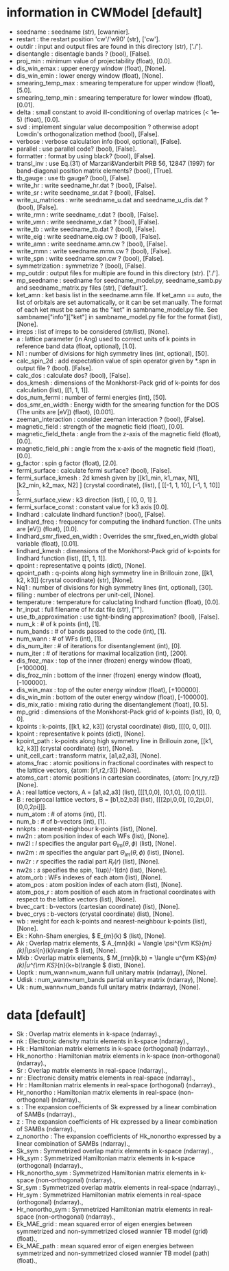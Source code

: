 # information in CWModel [default]
- seedname          : seedname (str), [cwannier].
- restart           : the restart position 'cw'/'w90' (str), ['cw'].
- outdir            : input and output files are found in this directory (str), ['./'].
- disentangle       : disentagle bands ? (bool), [False].
- proj_min          : minimum value of projectability (float), [0.0].
- dis_win_emax      : upper energy window (float), [None].
- dis_win_emin      : lower energy window (float), [None].
- smearing_temp_max : smearing temperature for upper window (float), [5.0].
- smearing_temp_min : smearing temperature for lower window (float), [0.01].
- delta             : small constant to avoid ill-conditioning of overlap matrices (< 1e-5) (float), [0.0].
- svd               : implement singular value decomposition ? otherwise adopt Lowdin's orthogonalization method (bool), [False].
- verbose           : verbose calculation info (bool, optional), [False].
- parallel          : use parallel code? (bool), [False].
- formatter         : format by using black? (bool), [False].
- transl_inv        : use Eq.(31) of Marzari&Vanderbilt PRB 56, 12847 (1997) for band-diagonal position matrix elements? (bool), [True].
- tb_gauge          : use tb gauge? (bool), [False].
- write_hr          : write seedname_hr.dat ? (bool), [False].
- write_sr          : write seedname_sr.dat ? (bool), [False].
- write_u_matrices  : write seedname_u.dat and seedname_u_dis.dat ? (bool), [False].
- write_rmn         : write seedname_r.dat ? (bool), [False].
- write_vmn         : write seedname_v.dat ? (bool), [False].
- write_tb          : write seedname_tb.dat ? (bool), [False].
- write_eig         : write seedname.eig.cw ? (bool), [False].
- write_amn         : write seedname.amn.cw ? (bool), [False].
- write_mmn         : write seedname.mmn.cw ? (bool), [False].
- write_spn         : write seedname.spn.cw ? (bool), [False].
- symmetrization    : symmetrize ? (bool), [False].
- mp_outdir         : output files for multipie are found in this directory (str). ['./'].
- mp_seedname       : seedname for seedname_model.py, seedname_samb.py and seedname_matrix.py files (str), ['default'].
- ket_amn           : ket basis list in the seedname.amn file. If ket_amn == auto, the list of orbitals are set automatically, or it can be set manually. The format of each ket must be same as the "ket" in sambname_model.py file. See sambname["info"]["ket"] in sambname_model.py file for the format (list), [None].
- irreps            : list of irreps to be considered (str/list), [None].
- a                 : lattice parameter (in Ang) used to correct units of k points in reference band data (float, optional), [1.0].
- N1                : number of divisions for high symmetry lines (int, optional), [50].
- calc_spin_2d      : add expectation value of spin operator given by *.spn in output file ? (bool). [False].
- calc_dos          : calculate dos? (bool), [False].
- dos_kmesh         : dimensions of the Monkhorst-Pack grid of k-points for dos calculation (list), [[1, 1, 1]].
- dos_num_fermi     : number of fermi energies (int), [50].
- dos_smr_en_width  : Energy width for the smearing function for the DOS (The units are [eV]) (flaot), [0.001].
- zeeman_interaction   : consider zeeman interaction ? (bool), [False].
- magnetic_field       : strength of the magnetic field (float), [0.0].
- magnetic_field_theta : angle from the z-axis of the magnetic field (float), [0.0].
- magnetic_field_phi   : angle from the x-axis of the magnetic field (float), [0.0].
- g_factor             : spin g factor (float), [2.0].
- fermi_surface        : calculate fermi surface? (bool), [False].
- fermi_surface_kmesh  : 2d kmesh given by [[k1_min, k1_max, N1], [k2_min, k2_max, N2] ] (crystal coordinate), (list), [ [[-1, 1, 10], [-1, 1, 10]] ].
- fermi_surface_view   : k3 direction (list), [ [0, 0, 1] ].
- fermi_surface_const  : constant value for k3 axis [0.0].
- lindhard                    : calculate lindhard function? (bool), [False].
- lindhard_freq               : frequency for computing the lindhard function. (The units are [eV]) (float), [0.0].
- lindhard_smr_fixed_en_width : Overrides the smr_fixed_en_width global variable (float), [0.01].
- lindhard_kmesh              : dimensions of the Monkhorst-Pack grid of k-points for lindhard function (list), [[1, 1, 1]].
- qpoint                      : representative q points (dict), [None].
- qpoint_path                 : q-points along high symmetry line in Brillouin zone, [[k1, k2, k3]] (crystal coordinate) (str), [None].
- Nq1                         : number of divisions for high symmetry lines (int, optional), [30].
- filling                     : number of electrons per unit-cell, [None].
- temperature                 : temperature for caluclating lindhard function (float), [0.0].
- hr_input             : full filename of hr.dat file (str), [""].
- use_tb_approximation : use tight-binding approximation? (bool), [False].
- num_k             : # of k points (int), [1].
- num_bands         : # of bands passed to the code (int), [1].
- num_wann          : # of WFs (int), [1].
- dis_num_iter      : # of iterations for disentanglement (int), [0].
- num_iter          : # of iterations for maximal localization (int), [200].
- dis_froz_max      : top of the inner (frozen) energy window (float), [+100000].
- dis_froz_min      : bottom of the inner (frozen) energy window (float), [-100000].
- dis_win_max       : top of the outer energy window (float), [+100000].
- dis_win_min       : bottom of the outer energy window (float), [-100000].
- dis_mix_ratio     : mixing ratio during the disentanglement (float), [0.5].
- mp_grid           : dimensions of the Monkhorst-Pack grid of k-points (list), [0, 0, 0].
- kpoints           : k-points, [[k1, k2, k3]] (crystal coordinate) (list), [[[0, 0, 0]]].
- kpoint            : representative k points (dict), [None].
- kpoint_path       : k-points along high symmetry line in Brillouin zone, [[k1, k2, k3]] (crystal coordinate) (str), [None].
- unit_cell_cart    : transform matrix, [a1,a2,a3], [None].
- atoms_frac        : atomic positions in fractional coordinates with respect to the lattice vectors, {atom: [r1,r2,r3]} [None].
- atoms_cart        : atomic positions in cartesian coordinates, {atom: [rx,ry,rz]} [None].
- A                 : real lattice vectors, A = [a1,a2,a3] (list), [[[1,0,0], [0,1,0], [0,0,1]]].
- B                 : reciprocal lattice vectors, B = [b1,b2,b3] (list), [[[2pi,0,0], [0,2pi,0], [0,0,2pi]]].
- num_atom          : # of atoms (int), [1].
- num_b             : # of b-vectors (int), [1].
- nnkpts            : nearest-neighbour k-points (list), [None].
- nw2n              : atom position index of each WFs (list), [None].
- nw2l              : $l$ specifies the angular part $\Theta_{lm}(\theta,\phi)$ (list), [None].
- nw2m              : $m$ specifies the angular part $\Theta_{lm}(\theta,\phi)$ (list), [None].
- nw2r              : $r$ specifies the radial part $R_r(r)$ (list), [None].
- nw2s              : $s$ specifies the spin, 1(up)/-1(dn) (list), [None].
- atom_orb          : WFs indexes of each atom (list), [None].
- atom_pos          : atom position index of each atom (list), [None].
- atom_pos_r        : atom position of each atom in fractional coordinates with respect to the lattice vectors (list), [None].
- bvec_cart         : b-vectors (cartesian coordinate) (list), [None].
- bvec_crys         : b-vectors (crystal coordinate) (list), [None].
- wb                :  weight for each k-points and nearest-neighbour k-points (list), [None].
- Ek                : Kohn-Sham energies, $ E_{m}(k) $ (list), [None].
- Ak                : Overlap matrix elements, $ A_{mn}(k) = \langle \psi^{\rm KS}_{m}(k)|\psi_{n}(k)\rangle $ (list), [None].
- Mkb               : Overlap matrix elements, $ M_{mn}(k,b) = \langle u^{\rm KS}_{m}(k)|u^{\rm KS}_{n}(k+b)\rangle $ (list), [None].
- Uoptk             : num_wann×num_wann full unitary matrix (ndarray), [None].
- Udisk             : num_wann×num_bands partial unitary matrix (ndarray), [None].
- Uk                : num_wann×num_bands full unitary matrix (ndarray), [None].


# data [default]
- Sk              : Overlap matrix elements in k-space (ndarray).,
- nk              : Electronic density matrix elements in k-space (ndarray).,
- Hk              : Hamiltonian matrix elements in k-space (orthogonal) (ndarray)., 
- Hk_nonortho     : Hamiltonian matrix elements in k-space (non-orthogonal) (ndarray).,
- Sr              : Overlap matrix elements in real-space (ndarray).,
- nr              : Electronic density matrix elements in real-space (ndarray).,
- Hr              : Hamiltonian matrix elements in real-space (orthogonal) (ndarray).,
- Hr_nonortho     : Hamiltonian matrix elements in real-space (non-orthogonal) (ndarray).,
- s               : The expansion coefficients of Sk expressed by a linear combination of SAMBs (ndarray).,
- z               : The expansion coefficients of Hk expressed by a linear combination of SAMBs (ndarray).,
- z_nonortho      : The expansion coefficients of Hk_nonortho expressed by a linear combination of SAMBs (ndarray).,
- Sk_sym          : Symmetrized overlap matrix elements in k-space (ndarray).,
- Hk_sym          : Symmetrized Hamiltonian matrix elements in k-space (orthogonal) (ndarray).,
- Hk_nonortho_sym : Symmetrized Hamiltonian matrix elements in k-space (non-orthogonal) (ndarray).,
- Sr_sym          : Symmetrized overlap matrix elements in real-space (ndarray).,
- Hr_sym          : Symmetrized Hamiltonian matrix elements in real-space (orthogonal) (ndarray).,
- Hr_nonortho_sym : Symmetrized Hamiltonian matrix elements in real-space (non-orthogonal) (ndarray).,
- Ek_MAE_grid    : mean squared error of eigen energies between symmetrized and non-symmetrized closed wannier TB model (grid) (float).,
- Ek_MAE_path    : mean squared error of eigen energies between symmetrized and non-symmetrized closed wannier TB model (path) (float).,